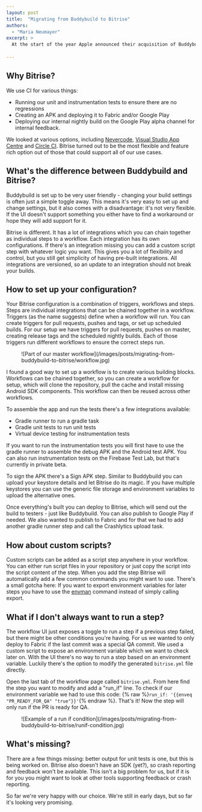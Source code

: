 ```yaml
---
layout: post
title:  "Migrating from Buddybuild to Bitrise"
authors:
  - "Maria Neumayer"
excerpt: >
  At the start of the year Apple announced their acquisition of Buddybuild, along with the news that Android support would end by March. This meant we had to find an alternative quickly, and Bitrise was our eventual choice. Here's why, and how we switched.

---
```


## Why Bitrise?

We use CI for various things:
- Running our unit and instrumentation tests to ensure there are no regressions
- Creating an APK and deploying it to Fabric and/or Google Play
- Deploying our internal nightly build on the Google Play alpha channel for internal feedback.

We looked at various options, including [Nevercode](https://nevercode.io/looking-buddybuild-alternative-welcome-nevercode/), [Visual Studio App Centre](https://www.visualstudio.com/app-center/) and [Circle CI](https://circleci.com/blog/migrating-from-buddybuild-to-circleci/). Bitrise turned out to be the most flexible and feature rich option out of those that could support all of our use cases.

## What's the difference between Buddybuild and Bitrise?

Buddybuild is set up to be very user friendly - changing your build settings is often just a simple toggle away. This means it's very easy to set up and change settings, but it also comes with a disadvantage: it's not very flexible. If the UI doesn't support something you either have to find a workaround or hope they will add support for it.

Bitrise is different. It has a lot of integrations which you can chain together as individual steps to a workflow. Each integration has its own configurations. If there's an integration missing you can add a custom script step with whatever logic you want. This gives you a lot of flexibility and control, but you still get simplicity of having pre-built integrations. All integrations are versioned, so an update to an integration should not break your builds.

## How to set up your configuration?

Your Bitrise configuration is a combination of triggers, workflows and steps. Steps are individual integrations that can be chained together in a workflow. Triggers (as the name suggests) define when a workflow will run. You can create triggers for pull requests, pushes and tags, or set up scheduled builds. For our setup we have triggers for pull requests, pushes on master, creating release tags and the scheduled nightly builds. Each of those triggers run different workflows to ensure the correct steps run.
<aside>
<figure class="small">
![Part of our master workflow](/images/posts/migrating-from-buddybuild-to-bitrise/workflow.jpg)
</figure>
</aside>

I found a good way to set up a workflow is to create various building blocks. Workflows can be chained together, so you can create a workflow for setup, which will clone the repository, pull the cache and install missing Android SDK components. This workflow can then be reused across other workflows.

To assemble the app and run the tests there's a few integrations available:
- Gradle runner to run a gradle task
- Gradle unit tests to run unit tests
- Virtual device testing for instrumentation tests

If you want to run the instrumentation tests you will first have to use the gradle runner to assemble the debug APK and the Android test APK. You can also run instrumentation tests on the Firebase Test Lab, but that's currently in private beta.

To sign the APK there's a Sign APK step. Similar to Buddybuild you can upload your keystore details and let Bitrise do its magic. If you have multiple keystores you can use the generic file storage and environment variables to upload the alternative ones.

Once everything's built you can deploy to Bitrise, which will send out the build to testers - just like Buddybuild. You can also publish to Google Play if needed. We also wanted to publish to Fabric and for that we had to add another gradle runner step and call the Crashlytics upload task.

## How about custom scripts?

Custom scripts can be added as a script step anywhere in your workflow. You can either run script files in your repository or just copy the script into the script content of the step. When you add the step Bitrise will automatically add a few common commands you might want to use.
There's a small gotcha here: If you want to export environment variables for later steps you have to use the [envman](https://github.com/bitrise-io/envman/#usage-example-simple-bash-example) command instead of simply calling export.

## What if I don't always want to run a step?

The workflow UI just exposes a toggle to run a step if a previous step failed, but there might be other conditions you're having. For us we wanted to only deploy to Fabric if the last commit was a special QA commit. We used a custom script to expose an environment variable which we want to check later on. With the UI there's no way to run a step based on an environment variable. Luckily there's the option to modify the generated `bitrise.yml` file directly.

Open the last tab of the workflow page called `bitrise.yml`. From here find the step you want to modify and add a "run_if" line. To check if our environment variable we had to use this code: {% raw %}`run_if: '{{enveq "PR_READY_FOR_QA" "true"}}'`{% endraw %}. That's it! Now the step will only run if the PR is ready for QA.

<figure class="small">
![Example of a run if condition](/images/posts/migrating-from-buddybuild-to-bitrise/runif-condition.jpg)
</figure>

## What's missing?

There are a few things missing: better output for unit tests is one, but this is being worked on. Bitrise also doesn't have an SDK (yet?), so crash reporting and feedback won't be available. This isn't a big problem for us, but if it is for you you might want to look at other tools supporting feedback or crash reporting.


So far we're very happy with our choice. We're still in early days, but so far it's looking very promising.
